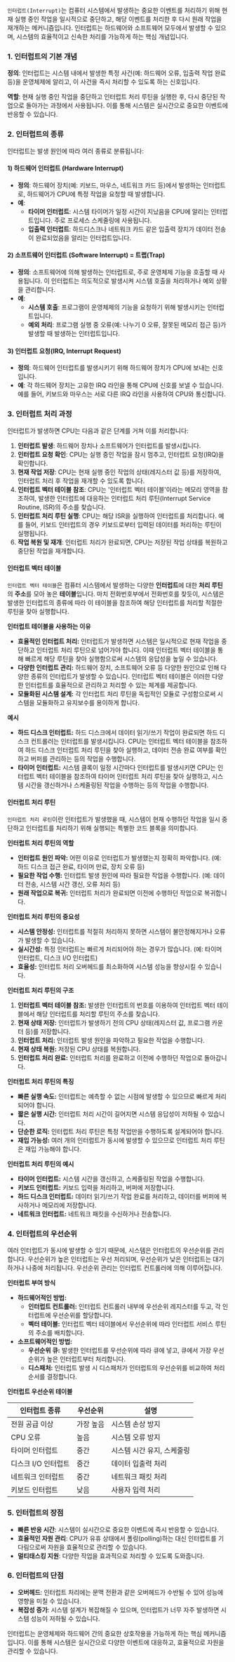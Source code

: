 `인터럽트(Interrupt)`는 컴퓨터 시스템에서 발생하는 중요한 이벤트를 처리하기 위해 현재 실행 중인 작업을 일시적으로 중단하고, 해당 이벤트를 처리한 후 다시 원래 작업을 재개하는 메커니즘입니다. 인터럽트는 하드웨어와 소프트웨어 모두에서 발생할 수 있으며, 시스템의 효율적이고 신속한 처리를 가능하게 하는 핵심 개념입니다.

### 1. 인터럽트의 기본 개념

**정의**: 인터럽트는 시스템 내에서 발생한 특정 사건(예: 하드웨어 오류, 입출력 작업 완료 등)을 운영체제에 알리고, 이 사건을 즉시 처리할 수 있도록 하는 신호입니다.

**역할**: 현재 실행 중인 작업을 중단하고 인터럽트 처리 루틴을 실행한 후, 다시 중단된 작업으로 돌아가는 과정에서 사용됩니다. 이를 통해 시스템은 실시간으로 중요한 이벤트에 반응할 수 있습니다.

### 2. 인터럽트의 종류

인터럽트는 발생 원인에 따라 여러 종류로 분류됩니다:

#### 1) 하드웨어 인터럽트 (Hardware Interrupt)
   - **정의**: 하드웨어 장치(예: 키보드, 마우스, 네트워크 카드 등)에서 발생하는 인터럽트로, 하드웨어가 CPU에 특정 작업을 요청할 때 발생합니다.
   - **예**:
     - **타이머 인터럽트**: 시스템 타이머가 일정 시간이 지났음을 CPU에 알리는 인터럽트입니다. 주로 프로세스 스케줄링에 사용됩니다.
     - **입출력 인터럽트**: 하드디스크나 네트워크 카드 같은 입출력 장치가 데이터 전송이 완료되었음을 알리는 인터럽트입니다.

#### 2) 소프트웨어 인터럽트 (Software Interrupt) = 트랩(Trap)
   - **정의**: 소프트웨어에 의해 발생하는 인터럽트로, 주로 운영체제 기능을 호출할 때 사용됩니다. 이 인터럽트는 의도적으로 발생시켜 시스템 호출을 처리하거나 예외 상황을 관리합니다.
   - **예**:
     - **시스템 호출**: 프로그램이 운영체제의 기능을 요청하기 위해 발생시키는 인터럽트입니다.
     - **예외 처리**: 프로그램 실행 중 오류(예: 나누기 0 오류, 잘못된 메모리 접근 등)가 발생할 때 발생하는 인터럽트입니다.

#### 3) 인터럽트 요청(IRQ, Interrupt Request)
   - **정의**: 하드웨어 인터럽트를 발생시키기 위해 하드웨어 장치가 CPU에 보내는 신호입니다.
   - **예**: 각 하드웨어 장치는 고유한 IRQ 라인을 통해 CPU에 신호를 보낼 수 있습니다. 예를 들어, 키보드와 마우스는 서로 다른 IRQ 라인을 사용하여 CPU와 통신합니다.

### 3. 인터럽트 처리 과정

인터럽트가 발생하면 CPU는 다음과 같은 단계를 거쳐 이를 처리합니다:

1. **인터럽트 발생**: 하드웨어 장치나 소프트웨어가 인터럽트를 발생시킵니다.
2. **인터럽트 요청 확인**: CPU는 실행 중인 작업을 잠시 멈추고, 인터럽트 요청(IRQ)을 확인합니다.
3. **현재 작업 저장**: CPU는 현재 실행 중인 작업의 상태(레지스터 값 등)를 저장하여, 인터럽트 처리 후 작업을 재개할 수 있도록 합니다.
4. **인터럽트 벡터 테이블 참조**: CPU는 '인터럽트 벡터 테이블'이라는 메모리 영역을 참조하여, 발생한 인터럽트에 대응하는 인터럽트 처리 루틴(Interrupt Service Routine, ISR)의 주소를 찾습니다.
5. **인터럽트 처리 루틴 실행**: CPU는 해당 ISR을 실행하여 인터럽트를 처리합니다. 예를 들어, 키보드 인터럽트의 경우 키보드로부터 입력된 데이터를 처리하는 루틴이 실행됩니다.
6. **작업 복원 및 재개**: 인터럽트 처리가 완료되면, CPU는 저장된 작업 상태를 복원하고 중단된 작업을 재개합니다.

#### 인터럽트 벡터 테이블

`인터럽트 벡터 테이블`은 컴퓨터 시스템에서 발생하는 다양한 **인터럽트**에 대한 **처리 루틴**의 **주소**를 모아 놓은 **테이블**입니다. 마치 전화번호부에서 전화번호를 찾듯이, 시스템은 발생한 인터럽트의 종류에 따라 이 테이블을 참조하여 해당 인터럽트를 처리할 적절한 루틴을 찾아 실행합니다.

**인터럽트 테이블을 사용하는 이유**

* **효율적인 인터럽트 처리:** 인터럽트가 발생하면 시스템은 일시적으로 현재 작업을 중단하고 인터럽트 처리 루틴으로 넘어가야 합니다. 이때 인터럽트 벡터 테이블을 통해 빠르게 해당 루틴을 찾아 실행함으로써 시스템의 응답성을 높일 수 있습니다.
* **다양한 인터럽트 관리:** 하드웨어 장치, 소프트웨어 오류 등 다양한 원인으로 인해 다양한 종류의 인터럽트가 발생할 수 있습니다. 인터럽트 벡터 테이블은 이러한 다양한 인터럽트를 효율적으로 관리하고 처리할 수 있는 체계를 제공합니다.
* **모듈화된 시스템 설계:** 각 인터럽트 처리 루틴을 독립적인 모듈로 구성함으로써 시스템을 모듈화하고 유지보수를 용이하게 합니다.

**예시**

* **하드 디스크 인터럽트:** 하드 디스크에서 데이터 읽기/쓰기 작업이 완료되면 하드 디스크 컨트롤러는 인터럽트를 발생시킵니다. CPU는 인터럽트 벡터 테이블을 참조하여 하드 디스크 인터럽트 처리 루틴을 찾아 실행하고, 데이터 전송 완료 여부를 확인하고 버퍼를 관리하는 등의 작업을 수행합니다.
* **타이머 인터럽트:** 시스템 클록이 일정 시간마다 인터럽트를 발생시키면 CPU는 인터럽트 벡터 테이블을 참조하여 타이머 인터럽트 처리 루틴을 찾아 실행하고, 시스템 시간을 갱신하거나 스케줄링된 작업을 수행하는 등의 작업을 수행합니다.

#### 인터럽트 처리 루틴

`인터럽트 처리 루틴`이란 인터럽트가 발생했을 때, 시스템이 현재 수행하던 작업을 일시 중단하고 인터럽트를 처리하기 위해 실행되는 특별한 코드 블록을 의미합니다. 

**인터럽트 처리 루틴의 역할**

* **인터럽트 원인 파악:** 어떤 이유로 인터럽트가 발생했는지 정확히 파악합니다. (예: 하드 디스크 접근 완료, 타이머 만료, 장치 오류 등)
* **필요한 작업 수행:** 인터럽트 발생 원인에 따라 필요한 작업을 수행합니다. (예: 데이터 전송, 시스템 시간 갱신, 오류 처리 등)
* **원래 작업으로 복귀:** 인터럽트 처리가 완료되면 이전에 수행하던 작업으로 복귀합니다.

**인터럽트 처리 루틴의 중요성**

* **시스템 안정성:** 인터럽트를 적절히 처리하지 못하면 시스템이 불안정해지거나 오류가 발생할 수 있습니다.
* **실시간성:** 특정 인터럽트는 빠르게 처리되어야 하는 경우가 많습니다. (예: 타이머 인터럽트, 디스크 I/O 인터럽트)
* **효율성:** 인터럽트 처리 오버헤드를 최소화하여 시스템 성능을 향상시킬 수 있습니다.

**인터럽트 처리 루틴의 구조**

1. **인터럽트 벡터 테이블 참조:** 발생한 인터럽트의 번호를 이용하여 인터럽트 벡터 테이블에서 해당 인터럽트를 처리할 루틴의 주소를 찾습니다.
2. **현재 상태 저장:** 인터럽트가 발생하기 전의 CPU 상태(레지스터 값, 프로그램 카운터 등)를 저장합니다.
3. **인터럽트 처리:** 인터럽트 발생 원인을 파악하고 필요한 작업을 수행합니다.
4. **현재 상태 복원:** 저장된 CPU 상태를 복원합니다.
5. **인터럽트 처리 완료:** 인터럽트 처리를 완료하고 이전에 수행하던 작업으로 돌아갑니다.

**인터럽트 처리 루틴의 특징**

* **빠른 실행 속도:** 인터럽트는 예측할 수 없는 시점에 발생할 수 있으므로 빠르게 처리되어야 합니다.
* **짧은 실행 시간:** 인터럽트 처리 시간이 길어지면 시스템 응답성이 저하될 수 있습니다.
* **단순한 로직:** 인터럽트 처리 루틴은 특정 작업만을 수행하도록 설계되어야 합니다.
* **재입 가능성:** 여러 개의 인터럽트가 동시에 발생할 수 있으므로 인터럽트 처리 루틴은 재입 가능해야 합니다.

**인터럽트 처리 루틴의 예시**

* **타이머 인터럽트:** 시스템 시간을 갱신하고, 스케줄링된 작업을 수행합니다.
* **키보드 인터럽트:** 키보드 입력을 처리하고, 버퍼에 저장합니다.
* **하드 디스크 인터럽트:** 데이터 읽기/쓰기 작업 완료를 처리하고, 데이터를 버퍼에 복사하거나 메모리에 저장합니다.
* **네트워크 인터럽트:** 네트워크 패킷을 수신하거나 전송합니다.



### 4. 인터럽트의 우선순위

여러 인터럽트가 동시에 발생할 수 있기 때문에, 시스템은 인터럽트의 우선순위를 관리합니다. 우선순위가 높은 인터럽트는 우선 처리되며, 우선순위가 낮은 인터럽트는 대기하거나 나중에 처리됩니다. 우선순위 관리는 인터럽트 컨트롤러에 의해 이루어집니다.

**인터럽트 부여 방식**

* **하드웨어적인 방법:**
  * **인터럽트 컨트롤러:** 인터럽트 컨트롤러 내부에 우선순위 레지스터를 두고, 각 인터럽트에 우선순위를 할당합니다.
  * **벡터 테이블:** 인터럽트 벡터 테이블에서 우선순위에 따라 인터럽트 서비스 루틴의 주소를 배치합니다.
* **소프트웨어적인 방법:**
  * **우선순위 큐:** 발생한 인터럽트를 우선순위에 따라 큐에 넣고, 큐에서 가장 우선순위가 높은 인터럽트부터 처리합니다.
  * **디스패처:** 인터럽트 발생 시 디스패처가 인터럽트의 우선순위를 비교하여 처리 순서를 결정합니다.

**인터럽트 우선순위 테이블**

| 인터럽트 종류 | 우선순위 | 설명 |
|---|---|---|
| 전원 공급 이상 | 가장 높음 | 시스템 손상 방지 |
| CPU 오류 | 높음 | 시스템 오류 방지 |
| 타이머 인터럽트 | 중간 | 시스템 시간 유지, 스케줄링 |
| 디스크 I/O 인터럽트 | 중간 | 데이터 입출력 처리 |
| 네트워크 인터럽트 | 중간 | 네트워크 패킷 처리 |
| 키보드 인터럽트 | 낮음 | 사용자 입력 처리 |

### 5. 인터럽트의 장점

- **빠른 반응 시간**: 시스템이 실시간으로 중요한 이벤트에 즉시 반응할 수 있습니다.
- **효율적인 자원 관리**: CPU가 유휴 상태에서 폴링(polling)하는 대신 인터럽트를 기다림으로써 자원을 효율적으로 관리할 수 있습니다.
- **멀티태스킹 지원**: 다양한 작업을 효과적으로 처리할 수 있도록 도와줍니다.

### 6. 인터럽트의 단점

- **오버헤드**: 인터럽트 처리에는 문맥 전환과 같은 오버헤드가 수반될 수 있어 성능에 영향을 미칠 수 있습니다.
- **복잡성 증가**: 시스템 설계가 복잡해질 수 있으며, 인터럽트가 너무 자주 발생하면 시스템 성능이 저하될 수 있습니다.

인터럽트는 운영체제와 하드웨어 간의 중요한 상호작용을 가능하게 하는 핵심 메커니즘입니다. 이를 통해 시스템은 실시간으로 다양한 이벤트에 대응하고, 효율적으로 자원을 관리할 수 있습니다.
